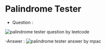 # Palindrome Tester

- Question : 
<img src="https://photos.google.com/photo/AF1QipPANHvAShG5SdHavrlOA6B3kHRfPbx1R7DcSYLw" alt="palindrome tester question by leetcode" />

-Answer : 
 <img src="https://photos.google.com/photo/AF1QipP1wGikaCVT_CXJ9ph9YwH_3gOTkApLl1i1Rhu8" alt="palindrome tester answer by mpac" />